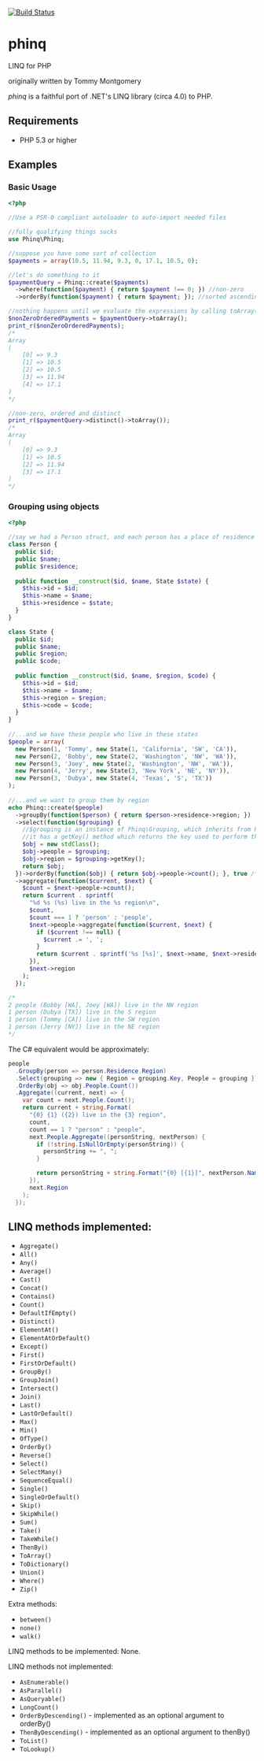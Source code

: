 [![Build Status](https://secure.travis-ci.org/Blackshawk/phinq.png?branch=master)](http://travis-ci.org/Blackshawk/phinq)

# phinq
LINQ for PHP

originally written by Tommy Montgomery

*phinq* is a faithful port of .NET's LINQ library (circa 4.0) to PHP.

## Requirements

* PHP 5.3 or higher

## Examples

### Basic Usage
```php
<?php

//Use a PSR-0 compliant autoloader to auto-import needed files

//fully qualifying things sucks
use Phinq\Phinq;

//suppose you have some sort of collection
$payments = array(10.5, 11.94, 9.3, 0, 17.1, 10.5, 0);

//let's do something to it
$paymentQuery = Phinq::create($payments)
  ->where(function($payment) { return $payment !== 0; }) //non-zero
  ->orderBy(function($payment) { return $payment; }); //sorted ascending

//nothing happens until we evaluate the expressions by calling toArray()
$nonZeroOrderedPayments = $paymentQuery->toArray();
print_r($nonZeroOrderedPayments);
/*
Array
(
    [0] => 9.3
    [1] => 10.5
    [2] => 10.5
    [3] => 11.94
    [4] => 17.1
)
*/

//non-zero, ordered and distinct
print_r($paymentQuery->distinct()->toArray());
/*
Array
(
    [0] => 9.3
    [1] => 10.5
    [2] => 11.94
    [3] => 17.1
)
*/
```

### Grouping using objects
```php
<?php

//say we had a Person struct, and each person has a place of residence
class Person {
  public $id;
  public $name;
  public $residence;
  
  public function __construct($id, $name, State $state) {
    $this->id = $id;
    $this->name = $name;
    $this->residence = $state;
  }
}

class State {
  public $id;
  public $name;
  public $region;
  public $code;
  
  public function __construct($id, $name, $region, $code) {
    $this->id = $id;
    $this->name = $name;
    $this->region = $region;
    $this->code = $code;
  }
}
  
//...and we have these people who live in these states
$people = array(
  new Person(1, 'Tommy', new State(1, 'California', 'SW', 'CA')),
  new Person(2, 'Bobby', new State(2, 'Washington', 'NW', 'WA')),
  new Person(3, 'Joey', new State(2, 'Washington', 'NW', 'WA')),
  new Person(4, 'Jerry', new State(3, 'New York', 'NE', 'NY')),
  new Person(3, 'Dubya', new State(4, 'Texas', 'S', 'TX'))
);
  
//...and we want to group them by region
echo Phinq::create($people)
  ->groupBy(function($person) { return $person->residence->region; })
  ->select(function($grouping) { 
    //$grouping is an instance of Phinq\Grouping, which inherits from Phinq
    //it has a getKey() method which returns the key used to perform the grouping
    $obj = new stdClass();
    $obj->people = $grouping;
    $obj->region = $grouping->getKey();
    return $obj;
  })->orderBy(function($obj) { return $obj->people->count(); }, true /* descending */)
  ->aggregate(function($current, $next) { 
    $count = $next->people->count();
    return $current . sprintf(
      "%d %s (%s) live in the %s region\n",
      $count,
      $count === 1 ? 'person' : 'people',
      $next->people->aggregate(function($current, $next) {
        if ($current !== null) {
          $current .= ', ';
        }
        return $current . sprintf('%s [%s]', $next->name, $next->residence->code);
      }),
      $next->region
    );
  });

/*
2 people (Bobby [WA], Joey [WA]) live in the NW region
1 person (Dubya [TX]) live in the S region
1 person (Tommy [CA]) live in the SW region
1 person (Jerry [NY]) live in the NE region
*/
```

The C# equivalent would be approximately:

```c#
people
  .GroupBy(person => person.Residence.Region)
  .Select(grouping => new { Region = grouping.Key, People = grouping })
  .OrderBy(obj => obj.People.Count())
  .Aggregate((current, next) => {
    var count = next.People.Count();
    return current + string.Format(
      "{0} {1} ({2}) live in the {3} region",
      count,
      count == 1 ? "person" : "people",
      next.People.Aggregate((personString, nextPerson) {
        if (!string.IsNullOrEmpty(personString)) {
          personString += ", ";
        }

        return personString + string.Format("{0} [{1}]", nextPerson.Name, nextPerson.Residence.Code);
      }),
      next.Region
    );
  });
```


## LINQ methods implemented:

* `Aggregate()`
* `All()`
* `Any()`
* `Average()`
* `Cast()`
* `Concat()`
* `Contains()`
* `Count()`
* `DefaultIfEmpty()`
* `Distinct()`
* `ElementAt()`
* `ElementAtOrDefault()`
* `Except()`
* `First()`
* `FirstOrDefault()`
* `GroupBy()`
* `GroupJoin()`
* `Intersect()`
* `Join()`
* `Last()`
* `LastOrDefault()`
* `Max()`
* `Min()`
* `OfType()`
* `OrderBy()`
* `Reverse()`
* `Select()`
* `SelectMany()`
* `SequenceEqual()`
* `Single()`
* `SingleOrDefault()`
* `Skip()`
* `SkipWhile()`
* `Sum()`
* `Take()`
* `TakeWhile()`
* `ThenBy()`
* `ToArray()`
* `ToDictionary()`
* `Union()`
* `Where()`
* `Zip()` 

Extra methods:

* `between()`
* `none()`
* `walk()` 

LINQ methods to be implemented: None.

LINQ methods not implemented:

* `AsEnumerable()`
* `AsParallel()`
* `AsQueryable()`
* `LongCount()`
* `OrderByDescending()` - implemented as an optional argument to orderBy()
* `ThenByDescending()` - implemented as an optional argument to thenBy()
* `ToList()`
* `ToLookup()` 


